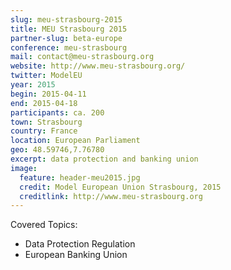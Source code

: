 ```yaml
---
slug: meu-strasbourg-2015
title: MEU Strasbourg 2015
partner-slug: beta-europe
conference: meu-strasbourg
mail: contact@meu-strasbourg.org
website: http://www.meu-strasbourg.org/
twitter: ModelEU
year: 2015
begin: 2015-04-11
end: 2015-04-18
participants: ca. 200
town: Strasbourg
country: France
location: European Parliament
geo: 48.59746,7.76780
excerpt: data protection and banking union
image:
  feature: header-meu2015.jpg
  credit: Model European Union Strasbourg, 2015
  creditlink: http://www.meu-strasbourg.org
---
```


Covered Topics:

- Data Protection Regulation
- European Banking Union

